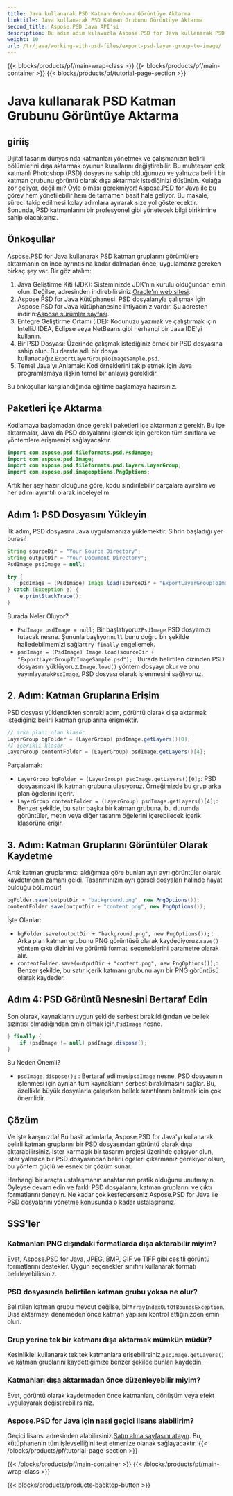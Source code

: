 ```yaml
---
title: Java kullanarak PSD Katman Grubunu Görüntüye Aktarma
linktitle: Java kullanarak PSD Katman Grubunu Görüntüye Aktarma
second_title: Aspose.PSD Java API'si
description: Bu adım adım kılavuzla Aspose.PSD for Java kullanarak PSD katman gruplarını görüntülere nasıl aktaracağınızı öğrenin. Geliştiriciler ve tasarımcılar için mükemmeldir.
weight: 10
url: /tr/java/working-with-psd-files/export-psd-layer-group-to-image/
---
```


{{< blocks/products/pf/main-wrap-class >}}
{{< blocks/products/pf/main-container >}}
{{< blocks/products/pf/tutorial-page-section >}}

# Java kullanarak PSD Katman Grubunu Görüntüye Aktarma

## giriiş

Dijital tasarım dünyasında katmanları yönetmek ve çalışmanızın belirli bölümlerini dışa aktarmak oyunun kurallarını değiştirebilir. Bu muhteşem çok katmanlı Photoshop (PSD) dosyasına sahip olduğunuzu ve yalnızca belirli bir katman grubunu görüntü olarak dışa aktarmak istediğinizi düşünün. Kulağa zor geliyor, değil mi? Öyle olması gerekmiyor! Aspose.PSD for Java ile bu görev hem yönetilebilir hem de tamamen basit hale geliyor. Bu makale, süreci takip edilmesi kolay adımlara ayırarak size yol gösterecektir. Sonunda, PSD katmanlarını bir profesyonel gibi yönetecek bilgi birikimine sahip olacaksınız.

## Önkoşullar

Aspose.PSD for Java kullanarak PSD katman gruplarını görüntülere aktarmanın en ince ayrıntısına kadar dalmadan önce, uygulamanız gereken birkaç şey var. Bir göz atalım:

1.  Java Geliştirme Kiti (JDK): Sisteminizde JDK'nın kurulu olduğundan emin olun. Değilse, adresinden indirebilirsiniz.[Oracle'ın web sitesi](https://www.oracle.com/java/technologies/javase-downloads.html).
2. Aspose.PSD for Java Kütüphanesi: PSD dosyalarıyla çalışmak için Aspose.PSD for Java kütüphanesine ihtiyacınız vardır. Şu adresten indirin:[Aspose sürümler sayfası](https://releases.aspose.com/psd/java/).
3. Entegre Geliştirme Ortamı (IDE): Kodunuzu yazmak ve çalıştırmak için IntelliJ IDEA, Eclipse veya NetBeans gibi herhangi bir Java IDE'yi kullanın.
4.  Bir PSD Dosyası: Üzerinde çalışmak istediğiniz örnek bir PSD dosyasına sahip olun. Bu derste adlı bir dosya kullanacağız.`ExportLayerGroupToImageSample.psd`.
5. Temel Java'yı Anlamak: Kod örneklerini takip etmek için Java programlamaya ilişkin temel bir anlayış gereklidir.

Bu önkoşullar karşılandığında eğitime başlamaya hazırsınız.

## Paketleri İçe Aktarma

Kodlamaya başlamadan önce gerekli paketleri içe aktarmanız gerekir. Bu içe aktarmalar, Java'da PSD dosyalarını işlemek için gereken tüm sınıflara ve yöntemlere erişmenizi sağlayacaktır.

```java
import com.aspose.psd.fileformats.psd.PsdImage;
import com.aspose.psd.Image;
import com.aspose.psd.fileformats.psd.layers.LayerGroup;
import com.aspose.psd.imageoptions.PngOptions;
```

Artık her şey hazır olduğuna göre, kodu sindirilebilir parçalara ayıralım ve her adımı ayrıntılı olarak inceleyelim.

## Adım 1: PSD Dosyasını Yükleyin

İlk adım, PSD dosyasını Java uygulamanıza yüklemektir. Sihrin başladığı yer burası!

```java
String sourceDir = "Your Source Directory";
String outputDir = "Your Document Directory";
PsdImage psdImage = null;

try {
    psdImage = (PsdImage) Image.load(sourceDir + "ExportLayerGroupToImageSample.psd");
} catch (Exception e) {
    e.printStackTrace();
}
```

Burada Neler Oluyor?
- `PsdImage psdImage = null;` Bir başlatıyoruz`PsdImage` PSD dosyamızı tutacak nesne. Şununla başlıyor:`null` bunu doğru bir şekilde halledebilmemizi sağlar`try-finally` engellemek.
- `psdImage = (PsdImage) Image.load(sourceDir + "ExportLayerGroupToImageSample.psd");` : Burada belirtilen dizinden PSD dosyasını yüklüyoruz.`Image.load()` yöntem dosyayı okur ve onu yayınlayarak`PsdImage`, PSD dosyası olarak işlenmesini sağlıyoruz.

## 2. Adım: Katman Gruplarına Erişim

PSD dosyası yüklendikten sonraki adım, görüntü olarak dışa aktarmak istediğiniz belirli katman gruplarına erişmektir.

```java
// arka planı olan klasör
LayerGroup bgFolder = (LayerGroup) psdImage.getLayers()[0];
// içerikli klasör
LayerGroup contentFolder = (LayerGroup) psdImage.getLayers()[4];
```

Parçalamak:
- `LayerGroup bgFolder = (LayerGroup) psdImage.getLayers()[0];`: PSD dosyasındaki ilk katman grubuna ulaşıyoruz. Örneğimizde bu grup arka plan öğelerini içerir.
- `LayerGroup contentFolder = (LayerGroup) psdImage.getLayers()[4];`: Benzer şekilde, bu satır başka bir katman grubuna, bu durumda görüntüler, metin veya diğer tasarım öğelerini içerebilecek içerik klasörüne erişir.

## 3. Adım: Katman Gruplarını Görüntüler Olarak Kaydetme

Artık katman gruplarımızı aldığımıza göre bunları ayrı ayrı görüntüler olarak kaydetmenin zamanı geldi. Tasarımınızın ayrı görsel dosyaları halinde hayat bulduğu bölümdür!

```java
bgFolder.save(outputDir + "background.png", new PngOptions());
contentFolder.save(outputDir + "content.png", new PngOptions());
```

İşte Olanlar:
- `bgFolder.save(outputDir + "background.png", new PngOptions());` : Arka plan katman grubunu PNG görüntüsü olarak kaydediyoruz.`save()` yöntem çıktı dizinini ve görüntü formatı seçeneklerini parametre olarak alır.
- `contentFolder.save(outputDir + "content.png", new PngOptions());`: Benzer şekilde, bu satır içerik katmanı grubunu ayrı bir PNG görüntüsü olarak kaydeder.

## Adım 4: PSD Görüntü Nesnesini Bertaraf Edin

 Son olarak, kaynakların uygun şekilde serbest bırakıldığından ve bellek sızıntısı olmadığından emin olmak için,`PsdImage` nesne.

```java
} finally {
    if (psdImage != null) psdImage.dispose();
}
```

Bu Neden Önemli?
- `psdImage.dispose();` : Bertaraf edilmesi`psdImage` nesne, PSD dosyasının işlenmesi için ayrılan tüm kaynakların serbest bırakılmasını sağlar. Bu, özellikle büyük dosyalarla çalışırken bellek sızıntılarını önlemek için çok önemlidir.

## Çözüm

Ve işte karşınızda! Bu basit adımlarla, Aspose.PSD for Java'yı kullanarak belirli katman gruplarını bir PSD dosyasından görüntü olarak dışa aktarabilirsiniz. İster karmaşık bir tasarım projesi üzerinde çalışıyor olun, ister yalnızca bir PSD dosyasından belirli öğeleri çıkarmanız gerekiyor olsun, bu yöntem güçlü ve esnek bir çözüm sunar.

Herhangi bir araçta ustalaşmanın anahtarının pratik olduğunu unutmayın. Öyleyse devam edin ve farklı PSD dosyalarını, katman gruplarını ve çıktı formatlarını deneyin. Ne kadar çok keşfederseniz Aspose.PSD for Java ile PSD dosyalarını yönetme konusunda o kadar ustalaşırsınız.

## SSS'ler

### Katmanları PNG dışındaki formatlarda dışa aktarabilir miyim?
Evet, Aspose.PSD for Java, JPEG, BMP, GIF ve TIFF gibi çeşitli görüntü formatlarını destekler. Uygun seçenekler sınıfını kullanarak formatı belirleyebilirsiniz.

### PSD dosyasında belirtilen katman grubu yoksa ne olur?
 Belirtilen katman grubu mevcut değilse, bir`ArrayIndexOutOfBoundsException`. Dışa aktarmayı denemeden önce katman yapısını kontrol ettiğinizden emin olun.

### Grup yerine tek bir katmanı dışa aktarmak mümkün müdür?
 Kesinlikle! kullanarak tek tek katmanlara erişebilirsiniz.`psdImage.getLayers()` ve katman gruplarını kaydettiğimize benzer şekilde bunları kaydedin.

### Katmanları dışa aktarmadan önce düzenleyebilir miyim?
Evet, görüntü olarak kaydetmeden önce katmanları, dönüşüm veya efekt uygulayarak değiştirebilirsiniz.

### Aspose.PSD for Java için nasıl geçici lisans alabilirim?
 Geçici lisansı adresinden alabilirsiniz.[Satın alma sayfasını atayın](https://purchase.aspose.com/temporary-license/). Bu, kütüphanenin tüm işlevselliğini test etmenize olanak sağlayacaktır.
{{< /blocks/products/pf/tutorial-page-section >}}

{{< /blocks/products/pf/main-container >}}
{{< /blocks/products/pf/main-wrap-class >}}

{{< blocks/products/products-backtop-button >}}
